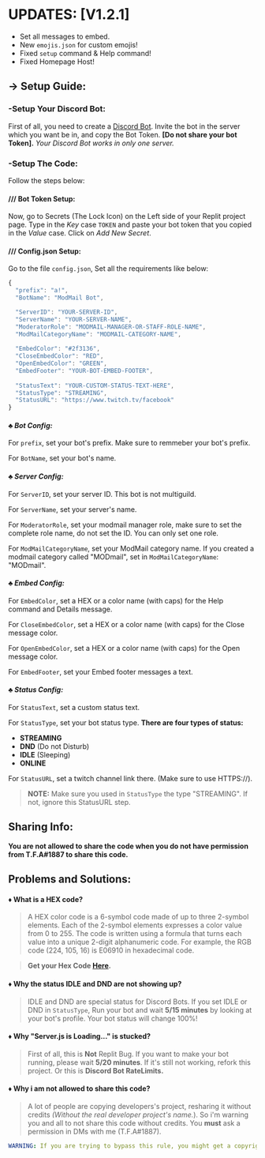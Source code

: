 # UPDATES: [V1.2.1]
* Set all messages to embed.
* New `emojis.json` for custom emojis!
* Fixed `setup` command & Help command!
* Fixed Homepage Host!
## → Setup Guide:
### -Setup Your Discord Bot:
First of all, you need to create a [Discord Bot](https://discord.com/developers/applications). Invite the bot in the server which you want be in, and copy the Bot Token. **[Do not share your bot Token].**
_Your Discord Bot works in only one server._

### -Setup The Code:
Follow the steps below:

#### /// **Bot Token Setup:**

Now, go to Secrets (The Lock Icon) on the Left side of your Replit project page. Type in the _Key_ case `TOKEN` and paste your bot token that you copied in the _Value_ case. Click on _Add New Secret_.

#### /// **Config.json Setup:**

Go to the file `config.json`, Set all the requirements like below:
```js
{
  "prefix": "a!",
  "BotName": "ModMail Bot",

  "ServerID": "YOUR-SERVER-ID",
  "ServerName": "YOUR-SERVER-NAME",
  "ModeratorRole": "MODMAIL-MANAGER-OR-STAFF-ROLE-NAME",
  "ModMailCategoryName": "MODMAIL-CATEGORY-NAME",
    
  "EmbedColor": "#2f3136",
  "CloseEmbedColor": "RED",
  "OpenEmbedColor": "GREEN",
  "EmbedFooter": "YOUR-BOT-EMBED-FOOTER",
    
  "StatusText": "YOUR-CUSTOM-STATUS-TEXT-HERE",
  "StatusType": "STREAMING",
  "StatusURL": "https://www.twitch.tv/facebook"
}  
```

#### **♣ _Bot Config:_**

For `prefix`, set your bot's prefix. Make sure to remmeber your bot's prefix.

For `BotName`, set your bot's name.

#### **♣ _Server Config:_** 
For `ServerID`, set your server ID. This bot is not multiguild. 

For `ServerName`, set your server's name.

For `ModeratorRole`, set your modmail manager role, make sure to set the complete role name, do not set the ID. You can only set one role.

For `ModMailCategoryName`, set your ModMail category name. If you created a modmail category called "MODmail", set in `ModMailCategoryName`: "MODmail".

#### **♣ _Embed Config:_**
For `EmbedColor`, set a HEX or a color name (with caps) for the Help command and Details message.

For `CloseEmbedColor`, set a HEX or a color name (with caps) for the Close message color.

For `OpenEmbedColor`, set a HEX or a color name (with caps) for the Open message color.

For `EmbedFooter`, set your Embed footer messages a text.

#### **♣ _Status Config:_**
For `StatusText`, set a custom status text.

For `StatusType`, set your bot status type. **There are four types of status:**
* **STREAMING**
* **DND** (Do not Disturb)
* **IDLE** (Sleeping)
* **ONLINE**

For `StatusURL`, set a twitch channel link there. (Make sure to use HTTPS://). 
>**NOTE:** Make sure you used in `StatusType` the type "STREAMING". If not, ignore this StatusURL step.



## Sharing Info:
**You are not allowed to share the code when you do not have permission from T.F.A#1887 to share this code.**

## Problems and Solutions:
#### ♦ What is a HEX code?
> A HEX color code is a 6-symbol code made of up to three 2-symbol elements. Each of the 2-symbol elements expresses a color value from 0 to 255. The code is written using a formula that turns each value into a unique 2-digit alphanumeric code. For example, the RGB code (224, 105, 16) is E06910 in hexadecimal code. 

> **Get your Hex Code [Here](https://g.co/kgs/1g3CT8).**

#### ♦ Why the status IDLE and DND are not showing up?
> IDLE and DND are special status for Discord Bots. If you set IDLE or DND in `StatusType`, Run your bot and wait **5/15 minutes** by looking at your bot's profile. Your bot status will change 100%!

#### ♦ Why "Server.js is Loading..." is stucked?
> First of all, this is **Not** Replit Bug. If you want to make your bot running, please wait **5/20 minutes**. If it's still not working, refork this project. Or this is **Discord Bot RateLimits.**

#### ♦ Why i am not allowed to share this code?
> A lot of people are copying developers's project, resharing it without credits *(Without the real developer project's name.*). So i'm warning you and all to not share this code without credits. You **must** ask a permission in DMs with me (T.F.A#1887).
```yml
WARNING: If you are trying to bypass this rule, you might get a copyright warning or a ban if you have a lot of copyright warnings.
```
